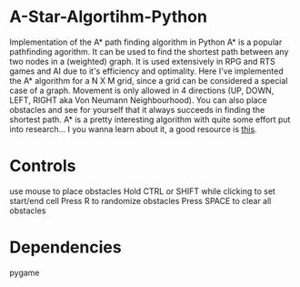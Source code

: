 # A-Star-Algortihm-Python
Implementation of the A* path finding algorithm in Python
A* is a popular pathfinding agorithm. It can be used to find the shortest path between any two nodes in a (weighted) graph.
It is used extensively in RPG and RTS games and AI due to it's efficiency and optimality. Here I've implemented the A* algorithm for a N X M grid, since a grid
can be considered a special case of a graph. Movement is only allowed in 4 directions (UP, DOWN, LEFT, RIGHT aka Von Neumann Neighbourhood). You can also place 
obstacles and see for yourself that it always succeeds in finding the shortest path. A* is a pretty interesting algorithm with quite some effort put into
research... I you wanna learn about it, a good resource is [this](http://theory.stanford.edu/~amitp/GameProgramming/AStarComparison.html).

# Controls
use mouse to place obstacles
Hold CTRL or SHIFT while clicking to set start/end cell
Press R to randomize obstacles
Press SPACE to clear all obstacles

# Dependencies
pygame
